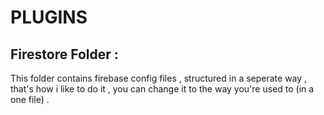 # PLUGINS

## Firestore Folder :

<p>This folder contains firebase config files , structured in a seperate way , that's how i like to do it , you can change it to the way you're used to (in a one file) . </p>

